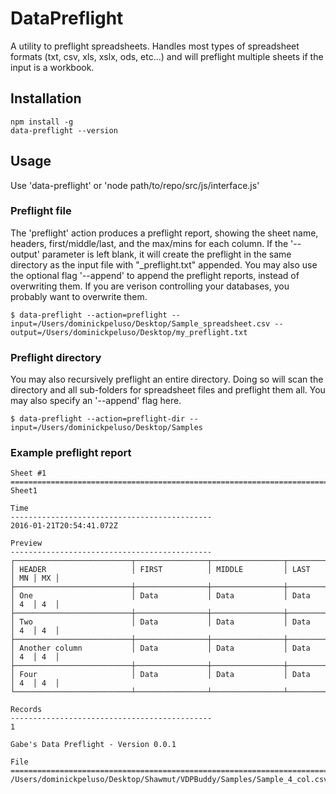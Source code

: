 # DataPreflight
A utility to preflight spreadsheets. Handles most types of spreadsheet formats (txt, csv, xls, xslx, ods, etc...) and will preflight multiple sheets if the input is a workbook.

## Installation
```
npm install -g
data-preflight --version
```

## Usage
Use 'data-preflight' or 'node path/to/repo/src/js/interface.js'

### Preflight file
The 'preflight' action produces a preflight report, showing the sheet name, headers, first/middle/last, and the max/mins for each column. If the '--output' parameter is left blank, it will create the preflight in the same directory as the input file with "_preflight.txt" appended. You may also use the optional flag '--append' to append the preflight reports, instead of overwriting them. If you are verison controlling your databases, you probably want to overwrite them.
```
$ data-preflight --action=preflight --input=/Users/dominickpeluso/Desktop/Sample_spreadsheet.csv --output=/Users/dominickpeluso/Desktop/my_preflight.txt
```

### Preflight directory
You may also recursively preflight an entire directory. Doing so will scan the directory and all sub-folders for spreadsheet files and preflight them all. You may also specify an '--append' flag here.

```
$ data-preflight --action=preflight-dir --input=/Users/dominickpeluso/Desktop/Samples
```

### Example preflight report
```
Sheet #1
=========================================================================================
Sheet1

Time
---------------------------------------------
2016-01-21T20:54:41.072Z

Preview
---------------------------------------------
┌──────────────────────────┬────────────────┬────────────────┬────────────────┬────┬────┐
│ HEADER                   │ FIRST          │ MIDDLE         │ LAST           │ MN │ MX │
├──────────────────────────┼────────────────┼────────────────┼────────────────┼────┼────┤
│ One                      │ Data           │ Data           │ Data           │ 4  │ 4  │
├──────────────────────────┼────────────────┼────────────────┼────────────────┼────┼────┤
│ Two                      │ Data           │ Data           │ Data           │ 4  │ 4  │
├──────────────────────────┼────────────────┼────────────────┼────────────────┼────┼────┤
│ Another column           │ Data           │ Data           │ Data           │ 4  │ 4  │
├──────────────────────────┼────────────────┼────────────────┼────────────────┼────┼────┤
│ Four                     │ Data           │ Data           │ Data           │ 4  │ 4  │
└──────────────────────────┴────────────────┴────────────────┴────────────────┴────┴────┘

Records
---------------------------------------------
1

Gabe's Data Preflight - Version 0.0.1

File
=========================================================================================
/Users/dominickpeluso/Desktop/Shawmut/VDPBuddy/Samples/Sample_4_col.csv


```